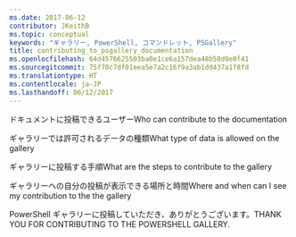 ```yaml
---
ms.date: 2017-06-12
contributor: JKeithB
ms.topic: conceptual
keywords: "ギャラリー, PowerShell, コマンドレット, PSGallery"
title: contributing_to_psgallery_documentation
ms.openlocfilehash: 64d4576625503ba0e1ce6a157dea48b58d9e0f41
ms.sourcegitcommit: 75f70c7df01eea5e7a2c16f9a3ab1dd437a1f8fd
ms.translationtype: HT
ms.contentlocale: ja-JP
ms.lasthandoff: 06/12/2017
---
```

<span data-ttu-id="65682-103">ドキュメントに投稿できるユーザー</span><span class="sxs-lookup"><span data-stu-id="65682-103">Who can contribute to the documentation</span></span>

<span data-ttu-id="65682-104">ギャラリーでは許可されるデータの種類</span><span class="sxs-lookup"><span data-stu-id="65682-104">What type of data is allowed on the gallery</span></span>

<span data-ttu-id="65682-105">ギャラリーに投稿する手順</span><span class="sxs-lookup"><span data-stu-id="65682-105">What are the steps to contribute to the gallery</span></span>

<span data-ttu-id="65682-106">ギャラリーへの自分の投稿が表示できる場所と時間</span><span class="sxs-lookup"><span data-stu-id="65682-106">Where and when can I see my contribution to the the gallery</span></span>

<span data-ttu-id="65682-107">PowerShell ギャラリーに投稿していただき、ありがとうございます。</span><span class="sxs-lookup"><span data-stu-id="65682-107">THANK YOU FOR CONTRIBUTING TO THE POWERSHELL GALLERY.</span></span>

